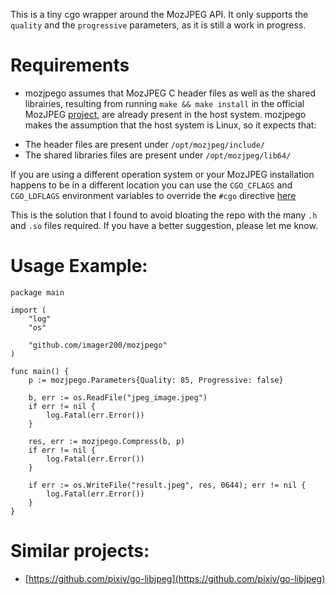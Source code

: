This is a tiny cgo wrapper around the MozJPEG API. It only supports the `quality` and the `progressive` parameters, as it is still a work in progress.

# Requirements

* mozjpego assumes that MozJPEG C header files as well as the shared librairies, resulting from running `make && make install` in the official MozJPEG [project](https://github.com/mozilla/mozjpeg), are already present in the host system. mozjpego makes the assumption that the host system is Linux, so it expects that:

 - The header files are present under `/opt/mozjpeg/include/`
 - The shared libraries files are present under `/opt/mozjpeg/lib64/`

If you are using a different operation system or your MozJPEG installation happens to be in a different location you can use the `CGO_CFLAGS` and `CGO_LDFLAGS` environment variables to override the `#cgo` directive [here](https://github.com/imager200/mozjpego/blob/master/cjpeg.go#L4)

This is the solution that I found to avoid bloating the repo with the many `.h` and `.so` files required. If you have a better suggestion, please let me know.

# Usage Example:

```
package main

import (
	"log"
	"os"

	"github.com/imager200/mozjpego"
)

func main() {
	p := mozjpego.Parameters{Quality: 85, Progressive: false}

	b, err := os.ReadFile("jpeg_image.jpeg")
	if err != nil {
		log.Fatal(err.Error())
	}

	res, err := mozjpego.Compress(b, p)
	if err != nil {
		log.Fatal(err.Error())
	}

	if err := os.WriteFile("result.jpeg", res, 0644); err != nil {
		log.Fatal(err.Error())
	}
}

```

# Similar projects:

- [https://github.com/pixiv/go-libjpeg](https://github.com/pixiv/go-libjpeg)



